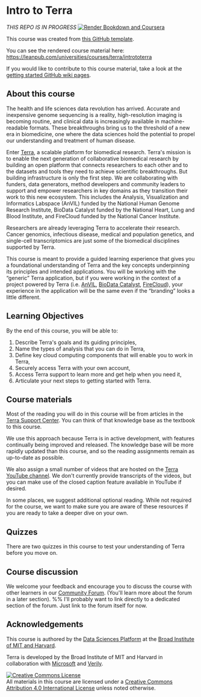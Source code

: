# Intro to Terra

*THIS REPO IS IN PROGRESS* 
[![Render Bookdown and Coursera](https://github.com/jhudsl/OTTR_Template/actions/workflows/render-bookdown.yml/badge.svg)](https://github.com/jhudsl/OTTR_Template/actions/workflows/render-bookdown.yml)

This course was created from [this GitHub template](https://github.com/jhudsl/OTTR_Template).

You can see the rendered course material here: https://leanpub.com/universities/courses/terra/intrototerra

If you would like to contribute to this course material, take a look at the [getting started GitHub wiki pages](https://github.com/jhudsl/OTTR_Template/wiki).

## About this course

The health and life sciences data revolution has arrived. Accurate and inexpensive genome sequencing is a reality, high-resolution imaging is becoming routine, and clinical data is increasingly available in machine-readable formats. These breakthroughs bring us to the threshold of a new era in biomedicine, one where the data sciences hold the potential to propel our understanding and treatment of human disease.

Enter [Terra](http://terra.bio), a scalable platform for biomedical research. Terra's mission is to enable the next generation of collaborative biomedical research by building an open platform that connects researchers to each other and to the datasets and tools they need to achieve scientific breakthroughs. But building infrastructure is only the first step. We are collaborating with funders, data generators, method developers and community leaders to support and empower researchers in key domains as they transition their work to this new ecosystem. This includes the Analysis, Visualization and Informatics Labspace (AnVIL) funded by the National Human Genome Research Institute, BioData Catalyst funded by the National Heart, Lung and Blood Institute, and FireCloud funded by the National Cancer Institute.

Researchers are already leveraging Terra to accelerate their research. Cancer genomics, infectious disease, medical and population genetics, and single-cell transcriptomics are just some of the biomedical disciplines supported by Terra. 

This course is meant to provide a guided learning experience that gives you a foundational understanding of Terra and the key concepts underpinning its principles and intended applications. You will be working with the “generic” Terra application, but if you were working in the context of a project powered by Terra (i.e. [AnVIL](https://anvil.terra.bio/), [BioData Catalyst](https://terra.biodatacatalyst.nhlbi.nih.gov/), [FireCloud](https://firecloud.terra.bio/)), your experience in the application will be the same even if the “branding” looks a little different.

## Learning Objectives

By the end of this course, you will be able to:

1) Describe Terra's goals and its guiding principles,
2) Name the types of analysis that you can do in Terra,
3) Define key cloud computing components that will enable you to work in Terra,
4) Securely access Terra with your own account,
5) Access Terra support to learn more and get help when you need it,
6) Articulate your next steps to getting started with Terra.

## Course materials

Most of the reading you will do in this course will be from articles in the [Terra Support Center](http://support.terra.bio). You can think of that knowledge base as the textbook to this course. 

We use this approach because Terra is in active development, with features continually being improved and released. The knowledge base will be more rapidly updated than this course, and so the reading assignments remain as up-to-date as possible. 

We also assign a small number of videos that are hosted on the [Terra YouTube channel](https://www.youtube.com/c/TerraBioApp/videos). We don't currently provide transcripts of the videos, but you can make use of the closed caption feature available in YouTube if desired.

In some places, we suggest additional optional reading. While not required for the course, we want to make sure you are aware of these resources if you are ready to take a deeper dive on your own.

## Quizzes

There are two quizzes in this course to test your understanding of Terra before you move on.

## Course discussion

We welcome your feedback and encourage you to discuss the course with other learners in our [Community Forum](https://support.terra.bio/hc/en-us/community/topics). (You'll learn more about the forum in a later section).
%% I'll probably want to link directly to a dedicated section of the forum. Just link to the forum itself for now.

## Acknowledgements

This course is authored by the [Data Sciences Platform](https://www.broadinstitute.org/data-sciences-platform) at the [Broad Institute of MIT and Harvard](https://www.broadinstitute.org/).

Terra is developed by the Broad Institute of MIT and Harvard in collaboration with [Microsoft](https://www.microsoft.com/en-us/industry/health/pharmaceuticals) and [Verily](https://verily.com/our-story/about-us/).

<a rel="license" href="http://creativecommons.org/licenses/by/4.0/"><img alt="Creative Commons License" style="border-width:0" src="https://i.creativecommons.org/l/by/4.0/88x31.png" /></a><br />All materials in this course are licensed under a <a rel="license" href="http://creativecommons.org/licenses/by/4.0/">Creative Commons Attribution 4.0 International License</a> unless noted otherwise.

